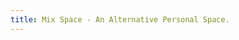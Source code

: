 ```yaml
---
title: Mix Space - An Alternative Personal Space.
---
```


<script setup>
import Home from '/@theme/components/Home.vue'
</script>

<Home />